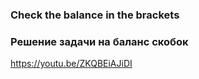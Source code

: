 ### Check the balance in the brackets
### Решение задачи на баланс скобок

https://youtu.be/ZKQBEiAJiDI
